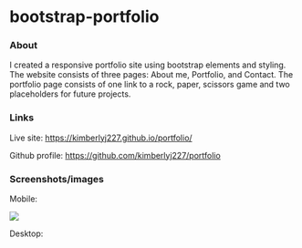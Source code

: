 # bootstrap-portfolio

### About

I created a responsive portfolio site using bootstrap elements and styling. The website consists of three pages: About me, Portfolio, and Contact. The portfolio page consists of one link to a rock, paper, scissors game and two placeholders for future projects. 

### Links

Live site:
https://kimberlyj227.github.io/portfolio/

Github profile:
https://github.com/kimberlyj227/portfolio


### Screenshots/images

Mobile:

![](Assets/Images/portfolio-desktop.jpg)

Desktop:


